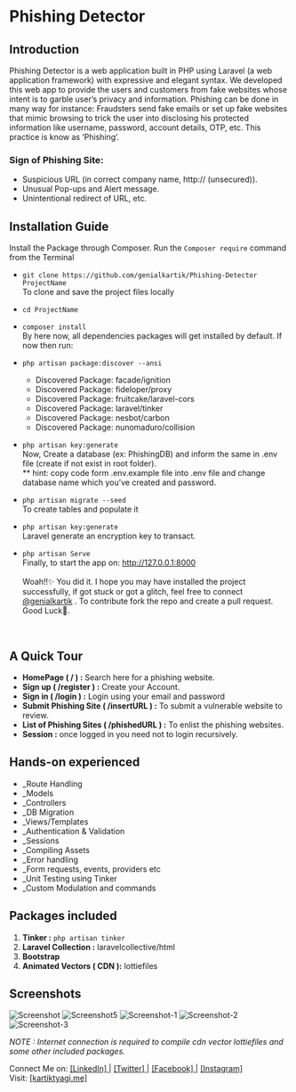 # Phishing Detector

## Introduction
Phishing Detector is a web application built in PHP using Laravel (a web application framework) with expressive and elegant syntax. We developed this web app to provide the users and customers from fake websites whose intent is to garble user’s privacy and information. Phishing can be done in many way for instance: Fraudsters send fake emails or set up fake websites that mimic browsing to trick the user into disclosing his protected information like username, password, account details, OTP, etc. This practice is know as ‘Phishing’.

### Sign of Phishing Site:
* Suspicious URL (in correct company name, http:// (unsecured)).
* Unusual Pop-ups and Alert message.
* Unintentional redirect of URL, etc.

## Installation Guide
Install the Package through Composer.
Run the `Composer require` command from the Terminal

* `git clone https://github.com/genialkartik/Phishing-Detector ProjectName` <br>
    To clone and save the project files locally
* `cd ProjectName`
* `composer install` <br>
    By here now, all dependencies packages will get installed by default. If now then run:
* `php artisan package:discover --ansi`
    * Discovered Package: facade/ignition
    * Discovered Package: fideloper/proxy
    * Discovered Package: fruitcake/laravel-cors
    * Discovered Package: laravel/tinker
    * Discovered Package: nesbot/carbon
    * Discovered Package: nunomaduro/collision

* `php artisan key:generate`<br>
    Now, Create a database (ex: PhishingDB) and inform the same in .env file (create if not exist in root folder). <br>
    ** hint: copy code form .env.example file into .env file and change database name which you’ve created and password.<br>
* `php artisan migrate --seed` <br>
To create tables and populate it
* `php artisan key:generate`<br>
Laravel generate an encryption key to transact.
* `php artisan Serve`<br>
Finally, to start the app on: http://127.0.0.1:8000
<br><br>
Woah!!✨ You did it. I hope you may have installed the project successfully, if got stuck or got a glitch, feel free to connect [@genialkartik](https://kartiktyagi.me) . To contribute fork the repo and create a pull request. Good Luck🤟.
<br>

## A Quick Tour
* **HomePage ( / ) :** Search here for a phishing website.
* **Sign up ( /register ) :** Create your Account.
* **Sign in ( /login ) :** Login using your email and password
* **Submit Phishing Site ( /insertURL ) :** To submit a vulnerable website to review.
* **List of Phishing Sites ( /phishedURL ) :** To enlist the phishing websites.
* **Session :** once logged in you need not to login recursively.
 
## Hands-on experienced

* _Route Handling
* _Models
* _Controllers
* _DB Migration
* _Views/Templates
* _Authentication & Validation
* _Sessions
* _Compiling Assets
* _Error handling
* _Form requests, events, providers etc
* _Unit Testing using Tinker
* _Custom Modulation and commands


## Packages included
1. **Tinker :** `php artisan tinker`
1. **Laravel Collection :** laravelcollective/html
1. **Bootstrap**
1. **Animated Vectors ( CDN ):** lottiefiles

## Screenshots

![Screenshot](https://user-images.githubusercontent.com/32240906/78732003-03279080-795f-11ea-9205-914e339b7b31.png)
![Screenshot5](https://user-images.githubusercontent.com/32240906/78732010-07ec4480-795f-11ea-9112-8706b34e1aaa.png)
![Screenshot-1](https://user-images.githubusercontent.com/32240906/78732012-091d7180-795f-11ea-8ba5-c28323cb9e70.png)
![Screenshot-2](https://user-images.githubusercontent.com/32240906/78732015-0a4e9e80-795f-11ea-9dbf-3158b82926c7.png)
![Screenshot-3](https://user-images.githubusercontent.com/32240906/78732021-0b7fcb80-795f-11ea-96dd-7c501b6d6cf4.png)


_NOTE : Internet connection is required to compile cdn vector lottiefiles and some other included packages._

Connect Me on: [ [LinkedIn] ](https://linkedin.com/in/genial-kartik) | [ [Twitter] ](https://twitter.com/genialkartik) | [ [Facebook] ](https://facebook.com/genialkartik) | [ [Instagram] ](https://instagram.com/genialkartik) <br>
Visit: [ [kartiktyagi.me] ](https://kartiktyagi.me/)

